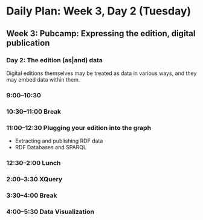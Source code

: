 # Daily Plan: Week 3, Day 2 (Tuesday)

## Week 3: Pubcamp: Expressing the edition, digital publication

### Day 2: The edition (as|and) data

Digital editions themselves may be treated as data in various ways, and they may embed data within them.

### 9:00–10:30

### 10:30–11:00 Break

### 11:00–12:30 Plugging your edition into the graph
 * Extracting and publishing RDF data
 * RDF Databases and SPARQL

### 12:30–2:00 Lunch

### 2:00–3:30 XQuery

### 3:30–4:00 Break

### 4:00–5:30 Data Visualization
